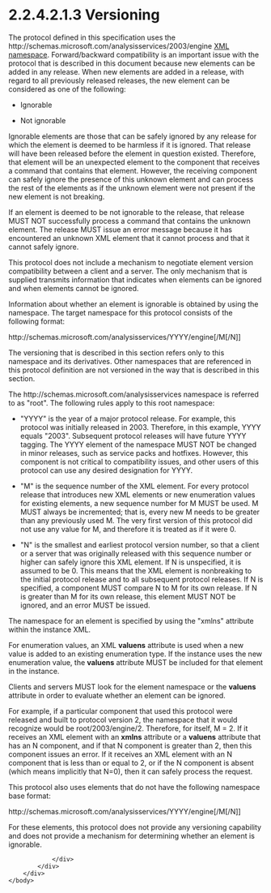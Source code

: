 <html dir="LTR" xmlns:mshelp="http://msdn.microsoft.com/mshelp" xmlns:ddue="http://ddue.schemas.microsoft.com/authoring/2003/5" xmlns:xlink="http://www.w3.org/1999/xlink" xmlns:tool="http://www.microsoft.com/tooltip">
    <head>
        <meta http-equiv="Content-Type" content="text/html; CHARSET=utf-8"></meta>
        <meta name="save" content="history"></meta>
        <title>2.2.4.2.1.3 Versioning</title>
        <xml>
            <mshelp:toctitle title="2.2.4.2.1.3 Versioning"></mshelp:toctitle>
            <mshelp:rltitle title="[MS-SSAS]: Versioning"></mshelp:rltitle>
            <mshelp:keyword index="A" term="91987baf-3e5f-48df-b357-8299f137cd44"></mshelp:keyword>
            <mshelp:attr name="DCSext.ContentType" value="open specification"></mshelp:attr>
            <mshelp:attr name="AssetID" value="91987baf-3e5f-48df-b357-8299f137cd44"></mshelp:attr>
            <mshelp:attr name="TopicType" value="kbRef"></mshelp:attr>
            <mshelp:attr name="DCSext.Title" value="[MS-SSAS]: Versioning" />
        </xml>
    </head>
    <body>
        <div id="header">
            <h1 class="heading">2.2.4.2.1.3 Versioning</h1>
        </div>
        <div id="mainSection">
            <div id="mainBody">
                <div id="allHistory" class="saveHistory"></div>
                <div id="sectionSection0" class="section" name="collapseableSection">
                    

<p>The protocol defined in this specification uses the
http://schemas.microsoft.com/analysisservices/2003/engine <a href="8676f5ce-62d4-4244-a326-634bfed4aba4.html#gt_485f05b3-df3b-45ac-b8bf-d05f5d185a24">XML namespace</a>.
Forward/backward compatibility is an important issue with the protocol that is
described in this document because new elements can be added in any release.
When new elements are added in a release, with regard to all previously
released releases, the new element can be considered as one of the following:</p>

<ul><li><p><span><span> 
</span></span>Ignorable</p>

</li><li><p><span><span> 
</span></span>Not ignorable</p>

</li></ul><p>Ignorable elements are those that can be safely ignored by
any release for which the element is deemed to be harmless if it is ignored.
That release will have been released before the element in question existed.
Therefore, that element will be an unexpected element to the component that
receives a command that contains that element. However, the receiving component
can safely ignore the presence of this unknown element and can process the rest
of the elements as if the unknown element were not present if the new element
is not breaking.</p>

<p>If an element is deemed to be not ignorable to the release,
that release MUST NOT successfully process a command that contains the unknown element.
The release MUST issue an error message because it has encountered an unknown
XML element that it cannot process and that it cannot safely ignore.</p>

<p>This protocol does not include a mechanism to negotiate
element version compatibility between a client and a server. The only mechanism
that is supplied transmits information that indicates when elements can be
ignored and when elements cannot be ignored.</p>

<p>Information about whether an element is ignorable is
obtained by using the namespace. The target namespace for this protocol
consists of the following format:</p>

<p>http://schemas.microsoft.com/analysisservices/YYYY/engine[/M[/N]]</p>

<p>The versioning that is described in this section refers only
to this namespace and its derivatives. Other namespaces that are referenced in
this protocol definition are not versioned in the way that is described in this
section.</p>

<p>The http://schemas.microsoft.com/analysisservices namespace
is referred to as &quot;root&quot;. The following rules apply to this root
namespace:</p>

<ul><li><p><span><span> 
</span></span>&quot;YYYY&quot; is the year of a major protocol release. For
example, this protocol was initially released in 2003. Therefore, in this
example, YYYY equals &quot;2003&quot;. Subsequent protocol releases will have
future YYYY tagging. The YYYY element of the namespace MUST NOT be changed in
minor releases, such as service packs and hotfixes. However, this component is
not critical to compatibility issues, and other users of this protocol can use
any desired designation for YYYY.</p>

</li><li><p><span><span> 
</span></span>&quot;M&quot; is the sequence number of the XML element. For
every protocol release that introduces new XML elements or new enumeration
values for existing elements, a new sequence number for M MUST be used. M MUST
always be incremented; that is, every new M needs to be greater than any
previously used M. The very first version of this protocol did not use any
value for M, and therefore it is treated as if it were 0.</p>

</li><li><p><span><span> 
</span></span>&quot;N&quot; is the smallest and earliest protocol version
number, so that a client or a server that was originally released with this
sequence number or higher can safely ignore this XML element. If N is
unspecified, it is assumed to be 0. This means that the XML element is
nonbreaking to the initial protocol release and to all subsequent protocol
releases. If N is specified, a component MUST compare N to M for its own
release. If N is greater than M for its own release, this element MUST NOT be
ignored, and an error MUST be issued.</p>

</li></ul><p>The namespace for an element is specified by using the
&quot;xmlns&quot; attribute within the instance XML. </p>

<p>For enumeration values, an XML <b>valuens</b> attribute is
used when a new value is added to an existing enumeration type. If the instance
uses the new enumeration value, the <b>valuens</b> attribute MUST be included
for that element in the instance. </p>

<p>Clients and servers MUST look for the element namespace or
the <b>valuens</b> attribute in order to evaluate whether an element can be
ignored.</p>

<p>For example, if a particular component that used this
protocol were released and built to protocol version 2, the namespace that it
would recognize would be root/2003/engine/2. Therefore, for itself, M = 2. If
it receives an XML element with an <b>xmlns</b> attribute or a <b>valuens</b>
attribute that has an N component, and if that N component is greater than 2,
then this component issues an error. If it receives an XML element with an N
component that is less than or equal to 2, or if the N component is absent
(which means implicitly that N=0), then it can safely process the request.</p>

<p>This protocol also uses elements that do not have the
following namespace base format:</p>

<p>http://schemas.microsoft.com/analysisservices/YYYY/engine[/M[/N]]
</p>

<p>For these elements, this protocol does not provide any
versioning capability and does not provide a mechanism for determining whether
an element is ignorable.</p>


                </div>
            </div>
        </div>
    </body>
</html>